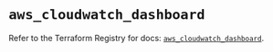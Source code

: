 # `aws_cloudwatch_dashboard`

Refer to the Terraform Registry for docs: [`aws_cloudwatch_dashboard`](https://registry.terraform.io/providers/hashicorp/aws/5.80.0/docs/resources/cloudwatch_dashboard).
